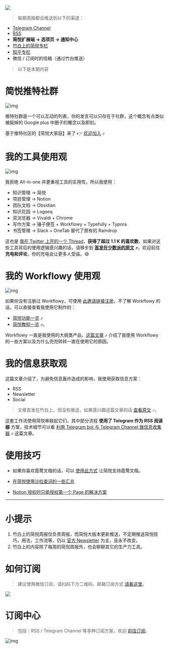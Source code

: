 ![](https://z3.ax1x.com/2021/11/25/oAVJSA.png)

> 每期周报都会推送到以下的渠道：

- [Telegram Channel](https://t.me/simpread/344)
- [RSS](https://rss.simpread.pro/feed)
- **简悦扩展端 → 选项页 → 通知中心**
- [竹白上的简悦专栏](https://simpread.zhubai.love)
- [知乎专栏](https://zhuanlan.zhihu.com/p/476221020)
- 微信 / 订阅时的信箱（通过竹白推送）

> 以下是本期内容

# 简悦推特社群

![img](https://imgs.zhubai.love/25b5e2c42ed84afb8272f2a1dad32fac.png)

推特社群是一个可以互动的列表，你的发言可以只存在于社群，这个概念有点类似被毙掉的 Google plus 中圈子的概念以及即刻。

基于推特社区的【简悦大家庭】来了 👉 [欢迎加入](https://twitter.com/i/communities/1499620188773253121) ⤴️

# 我的工具使用观

![img](https://imgs.zhubai.love/2e55fc4297e741dba9c70119a55efe76.png)

我拒绝 All-in-one 并更重视工具的实用性，所以我使用：

- 知识管理 → 简悦
- 项目管理 → Notion
- 团队文档 → Obsidian
- 知识花园 → Logseq
- 双浏览器 → Vivaldi + Chrome
- 写作方案 → 锤子便签 + Workflowy + Typefully + Typora
- 书签管理 → Slack + OneTab 替代了原有的 Raindrop

这也是 [我在 Twitter 上开的一个 Thread](https://twitter.com/wanglei001/status/1498934006368256002)，**获得了超过 1.1 K 的喜欢数**，如果对这些工具背后的使用逻辑感兴趣的话，请移步到 [**首发在少数派的原文**](https://sspai.com/post/71576) **⤴️**，欢迎前往**充电和评论**，你的充电会让更多人受益。😄

# 我的 Workflowy 使用观

![img](https://imgs.zhubai.love/31257b763a5546d1b928aa3804bf48c0.png)

如果你没有注册过 Workflowy，可使用 [此邀请链接注册](https://workflowy.com/invite/a5386ba.lnx)，不了解 Workflowy 的话，可以直接查看我使用它制作的：

- [简悦功能一览](https://workflowy.com/s/22/iDn82ReW7Neki2oW) ⤴️
- [简悦教程一览](https://workflowy.com/s/22/iDn82ReW7Neki2oW#/116c4d504937) ⤴️。

Workflowy 一直是我使用的大纲类产品，[这篇文章](https://sspai.com/post/71739) ⤴️ 介绍了我使用 Workflowy 的一些方案以及为什么兜兜转转一直在使用它的原因。

# 我的信息获取观

这篇文章介绍了，为避免信息轰炸造成的影响，我使用获取信息方案：

- RSS
- Newsletter
- Social

> 文章首发在竹白上，但没有推送，如果感兴趣这篇文章的话 [查看原文](https://simpread.zhubai.love/posts/2108219995183730688) ⤴️。

这套工作流使用简悦串联起它们，其中部分流程 **使用了 Telegram 作为 RSS 阅读器** 方案，技术细节可以看 [利用 Telegram bot 与 Telegram Channel 做信息收集器](https://github.com/Kenshin/simpread/discussions/3466) ⤴️ 这篇文章。

# 使用技巧

- 如果你喜欢霞鹜文楷的话，可以 [使用此方式](https://github.com/Kenshin/simpread/discussions/2519#discussioncomment-2102874) 让简悦支持霞鹜文楷。

- [在简悦使用沙拉查词的一些汇总](https://github.com/Kenshin/simpread/discussions/3366)
- [Notion 授权时只能授权第一个 Page 的解决方案](https://github.com/Kenshin/simpread/discussions/1773#discussioncomment-1944941)

***

# 小提示

1. 竹白上的简悦周报仅负责周报，而简悦大版本更新推送，不定期推送简悦技巧，用法，工作流等，仍以 [官方 Newsletter](http://newsletter.simpread.pro/ ) 为主，且永不改变。
2. 竹白上的内容除了每周的简悦周报外，也会聊聊其它的生产力工具。

# 如何订阅

> 建议使用微信订阅，请扫码下方二维码，邮箱订阅方式 [请看这里](https://simpread.zhubai.love/)。

![](https://z3.ax1x.com/2021/11/22/Izu2Sf.png)

# 订阅中心

> 包括：RSS / Telegram Channel 等多种订阅方案，欢迎 [前往订阅](https://simpread.pro/subscribe)。

![img](https://imgs.zhubai.love/d0e806ddd44c42018b77780e3e0f1e64.png)